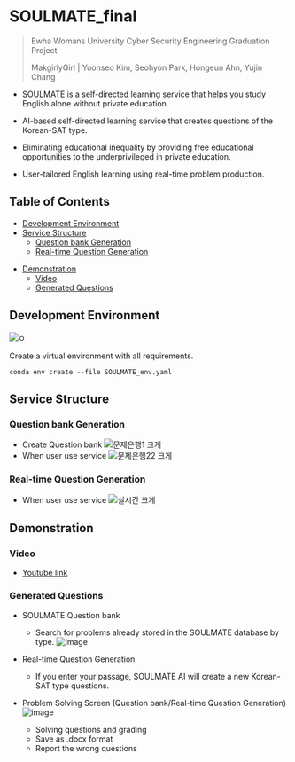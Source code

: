 # SOULMATE_final

> Ewha Womans University Cyber Security Engineering Graduation Project
> 
> MakgirlyGirl | Yoonseo Kim, Seohyon Park, Hongeun Ahn, Yujin Chang

 - SOULMATE is a self-directed learning service that helps you study English alone without private education.
 - AI-based self-directed learning service that creates questions of the Korean-SAT type.
 
 - Eliminating educational inequality by providing free educational opportunities to the underprivileged in private education.
 - User-tailored English learning using real-time problem production.


## Table of Contents
 
- [Development Environment](#Development-Environment)
- [Service Structure](#Service-Structure)
  - [Question bank Generation](#Question-bank-Generation)
  - [Real-time Question Generation](#Real-time-Question-Generation)
<!-- - [Description](#Description)
  - [Model](#Model)
  - [Frontend](#Frontend)
  - [Backend](#Backend) -->
- [Demonstration](#Demonstration)  
  - [Video](#Video)
  - [Generated Questions](#Generated-Questions)

## Development Environment
![ㅇ](https://user-images.githubusercontent.com/65396560/204125126-9b359837-d020-4ab1-a0b3-2758a671e957.png)

Create a virtual environment with all requirements.

```shell script
conda env create --file SOULMATE_env.yaml
```


## Service Structure

### Question bank Generation
- Create Question bank
![문제은행1 크게](https://user-images.githubusercontent.com/65396560/204124810-2b1168e1-df24-4b05-ade2-833c20952c8a.jpeg)
- When user use service
![문제은행22 크게](https://user-images.githubusercontent.com/65396560/204124819-0d7cb398-f4d0-4fee-9d67-aae817c3b7f4.jpeg)

### Real-time Question Generation
- When user use service
![실시간 크게](https://user-images.githubusercontent.com/65396560/204124826-9bc4a6be-7899-4417-abcf-5839de5fcac2.jpeg)

<!-- ## Description

### Model
  어쩌고 저쩌고
### Frontend
  이러쿵 저러쿵
### Backend
  집 가고 싶다 -->

## Demonstration

### Video
- [Youtube link](#youtubelink)

### Generated Questions
- SOULMATE Question bank
  - Search for problems already stored in the SOULMATE database by type.
  ![image](https://user-images.githubusercontent.com/65396560/204464437-99b853b4-37a3-460d-a27e-0293c9a0b6f2.png)


- Real-time Question Generation
  - If you enter your passage, SOULMATE AI will create a new Korean-SAT type questions.



- Problem Solving Screen (Question bank/Real-time Question Generation)
  ![image](https://user-images.githubusercontent.com/65396560/204465161-5d0dfe5a-1b5d-4f35-a8db-11fe33559738.png)

  - Solving questions and grading
  - Save as .docx format
  - Report the wrong questions

